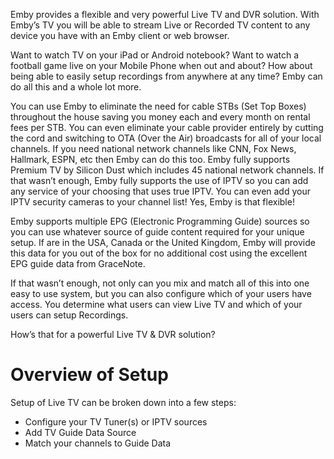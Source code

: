Emby provides a flexible and very powerful Live TV and DVR solution.  With Emby’s TV you will be able to stream Live or Recorded TV content to any device you have with an Emby client or web browser.

Want to watch TV on your iPad or Android notebook?  Want to watch a football game live on your Mobile Phone when out and about?  How about being able to easily setup recordings from anywhere at any time?  Emby can do all this and a whole lot more.  

You can use Emby to eliminate the need for cable STBs (Set Top Boxes) throughout the house saving you money each and every month on rental fees per STB.  You can even eliminate your cable provider entirely by cutting the cord and switching to OTA (Over the Air) broadcasts for all of your local channels.  If you need national network channels like CNN, Fox News, Hallmark, ESPN, etc then Emby can do this too.  Emby fully supports Premium TV by Silicon Dust which includes 45 national network channels.  If that wasn’t enough, Emby fully supports the use of IPTV so you can add any service of your choosing that uses true IPTV. You can even add your IPTV security cameras to your channel list!  Yes, Emby is that flexible!

Emby supports multiple EPG (Electronic Programming Guide) sources so you can use whatever source of guide content required for your unique setup. If are in the USA, Canada or the United Kingdom, Emby will provide this data for you out of the box for no additional cost using the excellent EPG guide data from GraceNote.

If that wasn’t enough, not only can you mix and match all of this into one easy to use system, but you can also configure which of your users have access.  You determine what users can view Live TV and which of your users can setup Recordings. 

How’s that for a powerful Live TV & DVR solution?

# Overview of Setup

Setup of Live TV can be broken down into a few steps:
* Configure your TV Tuner(s) or IPTV sources
* Add TV Guide Data Source
* Match your channels to Guide Data
